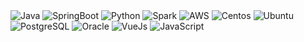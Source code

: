 <!--
**do5do/do5do** is a ✨ _special_ ✨ repository because its `README.md` (this file) appears on your GitHub profile.

Here are some ideas to get you started:

- 🔭 I’m currently working on ...
- 🌱 I’m currently learning ...
- 👯 I’m looking to collaborate on ...
- 🤔 I’m looking for help with ...
- 💬 Ask me about ...
- 📫 How to reach me: ...
- 😄 Pronouns: ...
- ⚡ Fun fact: ...
-->

<!--
[![Solved.ac Profile](http://mazassumnida.wtf/api/v2/generate_badge?boj=do1510)](https://solved.ac/do1510/)   
[![do5do's GitHub stats](https://github-readme-stats.vercel.app/api?username=do5do&theme=dark)]() 
-->
<div align="left">
   <img alt="Java" src="https://img.shields.io/badge/Java-ED8B00?style=flat-square&logo=java&logoColor=white"/>
   <img alt="SpringBoot" src="https://img.shields.io/badge/Spring_Boot-F2F4F9?style=flat-square&logo=spring-boot">
   <img alt="Python" src="https://img.shields.io/badge/Python-3766AB?style=flat-square&logo=Python&logoColor=white"/>
   <img alt="Spark" src="https://img.shields.io/badge/Apache_Spark-FFFFFF?style=flat-square&logo=apachespark&logoColor=#E35A16/>
   <img alt="Docker" src="https://img.shields.io/badge/Docker-46a2f1?style=flat-square&logo=docker&logoColor=white"/>
   <img alt="AWS" src="https://img.shields.io/badge/AWS-232F3E?style=flat-square&logo=AmazonAWS&logoColor=white"/>
   <img alt="Centos" src="https://img.shields.io/badge/Cent%20OS-262577?style=flat-square&logo=CentOS&logoColor=white"/>
   <img alt="Ubuntu" src="https://img.shields.io/badge/Ubuntu-E95420?style=flat-square&logo=ubuntu&logoColor=white"/>
   <img alt="PostgreSQL" src="https://img.shields.io/badge/PostgreSQL-316192?style=flat-square&logo=postgresql&logoColor=white"/>
   <img alt="Oracle" src="https://img.shields.io/badge/oracle-F80000?style=flat-square&logo=oracle&logoColor=white"/>
   <img alt="VueJs" src="https://img.shields.io/badge/Vue.js-35495E?style=flat-square&logo=vue.js&logoColor=4FC08D"/>
   <img alt="JavaScript" src="https://img.shields.io/badge/JavaScript-323330?style=flat-square&logo=javascript&logoColor=F7DF1E"/>
</div>
<br>
<!-- <div>
   <img src="http://mazassumnida.wtf/api/v2/generate_badge?boj=do1510">
   <img src="https://github-readme-stats.vercel.app/api?username=do5do&theme=dark">
</div> -->
